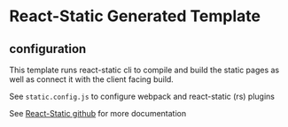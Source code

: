 # React-Static Generated Template

## configuration

This template runs react-static cli to compile and build the static pages as well as connect it with the client facing build.

See `static.config.js` to configure webpack and react-static (rs) plugins

See [React-Static github](https://github.com/nozzle/react-static) for more documentation
